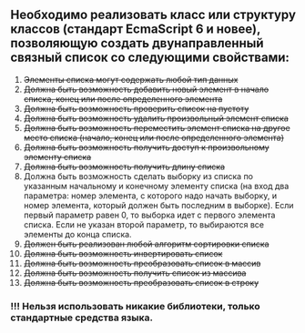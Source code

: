 ## Необходимо реализовать класс или структуру классов (стандарт EcmaScript 6 и новее), позволяющую создать двунаправленный связный список со следующими свойствами:

1.	~~Элементы списка могут содержать любой тип данных~~
2.	~~Должна быть возможность добавить новый элемент в начало списка, конец или после определенного элемента~~
3.	~~Должна быть возможность проверить список на пустоту~~
4.	~~Должна быть возможность удалить произвольный элемент списка~~
5.	~~Должна быть возможность переместить элемент списка на другое место списка (начало, конец или после определенного элемента)~~
6.	~~Должна быть возможность получить доступ к произвольному элементу списка~~
7.	~~Должна быть возможность получить длину списка~~
8.	Должна быть возможность сделать выборку из списка по указанным начальному и конечному элементу списка (на вход два параметра: номер элемента, с которого надо начать выборку, и номер элемента, который должен быть последним в выборке). Если первый параметр равен 0, то выборка идет с первого элемента списка. Если не указан второй параметр, то выбираются все элементы до конца списка.
9.	~~Должен быть реализован любой алгоритм сортировки списка~~
10. ~~Должна быть возможность инвертировать список~~
11. ~~Должна быть возможность преобразовать список в массив~~
12. ~~Должна быть возможность получить список из массива~~
13. ~~Должна быть возможность преобразовать список в строку~~

<h3>!!! Нельзя использовать никакие библиотеки, только стандартные средства языка.</h3>